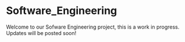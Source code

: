 # Software_Engineering
Welcome to our Sofware Engineering project, this is a work in progress. Updates will be posted soon!
